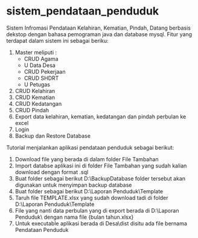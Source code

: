 # sistem_pendataan_penduduk
Sistem Infromasi Pendataan Kelahiran, Kematian, Pindah, Datang berbasis dekstop dengan bahasa pemograman java dan database mysql. Fitur yang terdapat dalam sistem ini sebagai beriku:

1. Master meliputi :
   - CRUD Agama
   - U Data Desa
   - CRUD Pekerjaan
   - CRUD SHDRT
   - U Petugas
2. CRUD Kelahiran
3. CRUD Kematian
4. CRUD Kedatangan
5. CRUD Pindah
6. Export data kelahiran, kematian, kedatangan dan pindah perbulan ke excel
7. Login
8. Backup dan Restore Database

Tutorial menjalankan aplikasi pendataan penduduk sebagai berikut:

1. Download file yang berada di dalam folder File Tambahan
2. Import databse aplikasi ini di folder File Tambahan yang sudah kalian download dengan format .sql
3. Buat folder sebagai berikut D:\BackupDatabase folder tersebut akan digunakan untuk menyimpan backup database 
4. Buat folder sebagai berikut D:\Laporan Penduduk\Template
5. Taruh file TEMPLATE.xlsx yang sudah download tadi di folder D:\Laporan Penduduk\Template
6. File yang nanti data perbulan yang di export berada di D:\Laporan Penduduk\ dengan nama file {bulan tahun.xlsx}
7. Untuk executable aplikasi berada di Desa\dist disitu ada file bernama Pendataan Penduduk
